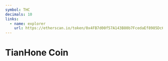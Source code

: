 ```yaml
---
symbol: THC
decimals: 10
links:
  - name: explorer
    url: https://etherscan.io/token/0x4FB7d00f57A143B80b7FcedaEf8985Dc6EBB6798
---
```


# TianHone Coin
